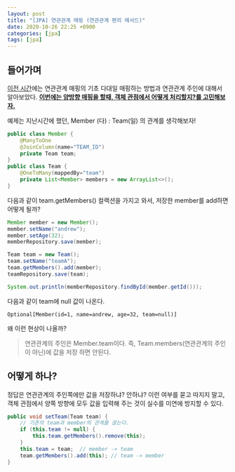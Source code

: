 ```yaml
---
layout: post
title: "[JPA] 연관관계 매핑 (연관관계 편의 메서드)"
date: 2020-10-26 22:25 +0900
categories: [jpa]
tags: [jpa]
---
```


## 들어가며

[이전 시간](/jpa-1-n-mapping)에는 연관관계 매핑의 기초 다대일 매핑하는 방법과 연관관계 주인에 대해서 알아보았다. **<u>이번에는 양방향 매핑을 할때, 객체 관점에서 어떻게 처리할지?를 고민해보자.</u>**
<!-- more --> 

예제는 지난시간에 했던, Member (다) : Team(일) 의 관계를 생각해보자! 

```java
public class Member {
    @ManyToOne
    @JoinColumn(name="TEAM_ID")
    private Team team;
}
public class Team {
    @OneToMany(mappedBy="team")
    private List<Member> members = new ArrayList<>();
}
```



다음과 같이 team.getMembers() 컬랙션을 가지고 와서, 저장한 member를 add하면 어떻게 될까?

```java
Member member = new Member();
member.setName("andrew");
member.setAge(32);
memberRepository.save(member);

Team team = new Team();
team.setName("teamA");
team.getMembers().add(member);
teamRepository.save(team);

System.out.println(memberRepository.findById(member.getId()));
```

다음과 같이 team에 null 값이 나온다.

```
Optional[Member(id=1, name=andrew, age=32, team=null)]
```

왜 이런 현상이 나올까? 

> 연관관계의 주인은 Member.team이다. 즉, Team.members(연관관계의 주인이 아닌)에 값을 저장 하면 안된다. 



## 어떻게 하나?

정답은 연관관계의 주인쪽에만 값을 저장하냐? 안하냐? 이런 여부를 묻고 따지지 말고, 객체 관점에서 양쪽 방향에 모두 값을 입력해 주는 것이 실수를 미연에 방지할 수 있다. 

```java
public void setTeam(Team team) {
    // 기존의 team과 member의 관계를 끊는다.
    if (this.team != null) {
        this.team.getMembers().remove(this);
    }
    this.team = team;  // member -> team 
    team.getMembers().add(this); // team -> member
}
```






